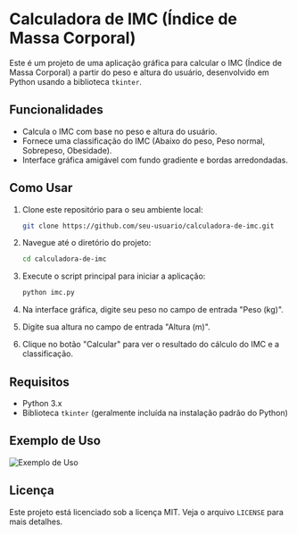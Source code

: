 # Calculadora de IMC (Índice de Massa Corporal)

Este é um projeto de uma aplicação gráfica para calcular o IMC (Índice de Massa Corporal) a partir do peso e altura do usuário, desenvolvido em Python usando a biblioteca `tkinter`.

## Funcionalidades

- Calcula o IMC com base no peso e altura do usuário.
- Fornece uma classificação do IMC (Abaixo do peso, Peso normal, Sobrepeso, Obesidade).
- Interface gráfica amigável com fundo gradiente e bordas arredondadas.

## Como Usar

1. Clone este repositório para o seu ambiente local:
    ```bash
    git clone https://github.com/seu-usuario/calculadora-de-imc.git
    ```

2. Navegue até o diretório do projeto:
    ```bash
    cd calculadora-de-imc
    ```

3. Execute o script principal para iniciar a aplicação:
    ```bash
    python imc.py
    ```

4. Na interface gráfica, digite seu peso no campo de entrada "Peso (kg)".
5. Digite sua altura no campo de entrada "Altura (m)".
6. Clique no botão "Calcular" para ver o resultado do cálculo do IMC e a classificação.

## Requisitos

- Python 3.x
- Biblioteca `tkinter` (geralmente incluída na instalação padrão do Python)

## Exemplo de Uso

![Exemplo de Uso](screenshot.png)

## Licença

Este projeto está licenciado sob a licença MIT. Veja o arquivo `LICENSE` para mais detalhes.